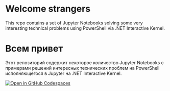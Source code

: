 # Welcome strangers

This repo contains a set of Jupyter Notebooks solving some very interesting technical problems using PowerShell via .NET Interactive Kernel.

# Всем привет

Этот репозиторий содержит некоторое количество Jupyter Notebooks с примерами решений интересных технических проблем на PowerShell исполняющегося в Jupyter на .NET Interactive Kernel.

[![Open in GitHub Codespaces](https://github.com/codespaces/badge.svg)](https://codespaces.new/eosfor/scripting-notes)